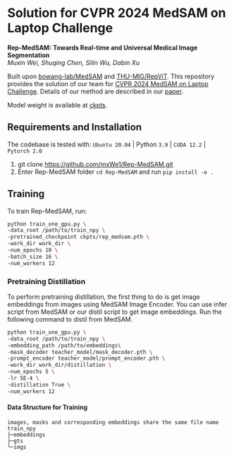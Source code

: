 # Solution for CVPR 2024 MedSAM on Laptop Challenge

**Rep-MedSAM: Towards Real-time and Universal Medical Image Segmentation** \
*Muxin Wei, Shuqing Chen, Silin Wu, Dabin Xu*

Built upon [bowang-lab/MedSAM](https://github.com/bowang-lab/MedSAM/tree/LiteMedSAM) and [THU-MIG/RepViT](https://github.com/THU-MIG/RepViT/tree/main/model). This repository provides the solution of our team for [CVPR 2024 MedSAM on Laptop Challenge](https://www.codabench.org/competitions/1847/#/pages-tab). Details of our method are described in our [paper](https://openreview.net/forum?id=yqf77n9Kfw&noteId=yqf77n9Kfw).

Model weight is available at [ckpts](./ckpts).
## Requirements and Installation

The codebase is tested with: `Ubuntu 20.04` | Python `3.9` | `CUDA 12.2` | `Pytorch 2.0`

1. git clone https://github.com/mxWe1/Rep-MedSAM.git
2. Enter Rep-MedSAM folder `cd Rep-MedSAM` and run `pip install -e .`


## Training

To train Rep-MedSAM, run:
```bash
python train_one_gpu.py \
-data_root /path/to/train_npy \
-pretrained_checkpoint ckpts/rep_medsam.pth \
-work_dir work_dir \
-num_epochs 10 \
-batch_size 16 \
-num_workers 12 
```
### Pretraining Distillation

To perform pretraining distillation, the first thing to do is get image embeddings from images using MedSAM Image Encoder.
You can use infer script from MedSAM or our distil script to get image embeddings.
Run the following command to distil from MedSAM.

```bash
python train_one_gpu.py \
-data_root /path/to/train_npy \
-embedding_path /path/to/embeddings\ 
-mask_decoder teacher_model/mask_decoder.pth \ 
-prompt_encoder teacher_model/prompt_encoder.pth \
-work_dir work_dir/distillation \
-num_epochs 5 \
-lr 5E-4 \ 
-distillation True \
-num_workers 12 
```

#### Data Structure for Training
    images, masks and corresponding embeddings share the same file name
    train_npy
    ├─embeddings
    ├─gts
    └─imgs
